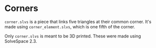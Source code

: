 # Corners

`corner.slvs` is a piece that links five triangles at their common corner. It's
made using `corner_element.slvs`, which is one fifth of the corner.

Only `corner.slvs` is meant to be 3D printed. These were made using SolveSpace
2.3.
